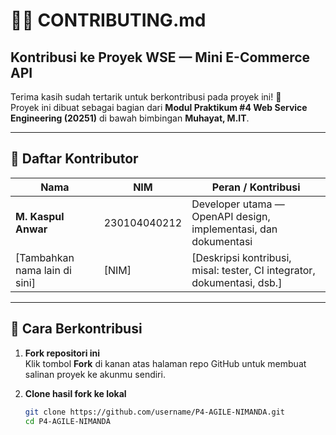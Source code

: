 # 🧑‍💻 CONTRIBUTING.md

## Kontribusi ke Proyek WSE — Mini E-Commerce API

Terima kasih sudah tertarik untuk berkontribusi pada proyek ini! 🙌  
Proyek ini dibuat sebagai bagian dari **Modul Praktikum #4 Web Service Engineering (20251)** di bawah bimbingan **Muhayat, M.IT**.  

---

## 👥 Daftar Kontributor

| Nama | NIM | Peran / Kontribusi |
|------|-----|---------------------|
| **M. Kaspul Anwar** | 230104040212 | Developer utama — OpenAPI design, implementasi, dan dokumentasi |
| [Tambahkan nama lain di sini] | [NIM] | [Deskripsi kontribusi, misal: tester, CI integrator, dokumentasi, dsb.] |

---

## 🧭 Cara Berkontribusi

1. **Fork repositori ini**  
   Klik tombol **Fork** di kanan atas halaman repo GitHub untuk membuat salinan proyek ke akunmu sendiri.

2. **Clone hasil fork ke lokal**
   ```bash
   git clone https://github.com/username/P4-AGILE-NIMANDA.git
   cd P4-AGILE-NIMANDA

